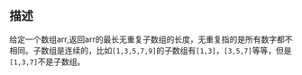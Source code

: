 ## 描述

给定一个数组arr,返回arr的最长无重复子数组的长度，无重复指的是所有数字都不相同。子数组是连续的，比如`[1,3,5,7,9]`的子数组有`[1,3]`，`[3,5,7]`等等，但是`[1,3,7]`不是子数组。